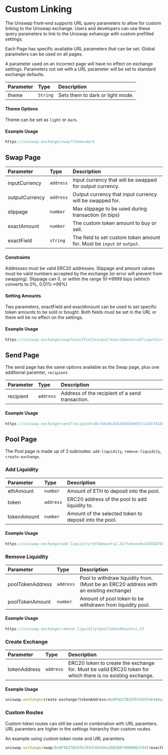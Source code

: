 # Custom Linking

The Uniswap front-end supports URL query parameters to allow for custom linking to the Uniswap exchange. Users and developers can use these query parameters to link to the Uniswap exhancge with custom prefilled settings.

Each Page has specific available URL parameters that can be set. Global parameters can be used on all pages.

A parameter used on an incorrect page will have no effect on exchange settings. Parameters not set with a URL parameter will be set to standard exchange defaults.


| Parameter | Type     | Description                      |
| :-------- | :------- | :------------------------------- |
| theme     | `String` | Sets them to dark or light mode. |

#### Theme Options

Theme can be set as `light` or `dark`.

#### Example Usage

```typescript
https://uniswap.exchange/swap?theme=dark
```


## Swap Page

| Parameter      | Type      | Description                                                            |
| :------------- | :-------- | :--------------------------------------------------------------------- |
| inputCurrency  | `address` | Input currency that will be swapped for output currency.               |
| outputCurrency | `address` | Output currency that input currency will be swapped for.               |
| slippage       | `number`  | Max slippage to be used during transaction (in bips)               |
| exactAmount    | `number`  | The custom token amount to buy or sell.                                |
| exactField     | `string`  | The field to set custom token amount for. Must be `input` or `output`. |

#### Constraints

Addresses must be valid ERC20 addresses. Slippage and amount values must be valid numbers accepted by the exchange (or error will prevent from swapping). Slippage can 0, or within the range 10->9999 bips (whhich converts to 0%, 0.01%->99%)

#### Setting Amounts

Two parameters, exactField and exactAmount can be used to set specific token amounts to be sold or bought. Both fields must be set in the URL or there will be no effect on the settings.

#### Example Usage

```typescript
https://uniswap.exchange/swap?exactField=input?exactAmount=10?inputCurrency=0x0F5D2fB29fb7d3CFeE444a200298f468908cC942
```

## Send Page

The send page has the same options available as the Swap page, plus one additional paramter, `recipient`.

| Parameter | Type      | Description                                     |
| :-------- | :-------- | :---------------------------------------------- |
| recipient | `address` | Address of the recipient of a send transaction. |

#### Example Usage

```typescript
https://uniswap.exchange/send?recipient=0x74Aa01d162E6dC6A657caC857418C403D48E2D77
```

## Pool Page

The Pool page is made up of 3 subroutes: `add-liquidity`, `remove-liquidity`, `create-exchange`.

### Add Liquidity

| Parameter   | Type      | Description                                            |
| :---------- | :-------- | :----------------------------------------------------- |
| ethAmount   | `number`  | Amount of ETH to deposit into the pool.                |
| token       | `address` | ERC20 address of the pool to add liquidity to.         |
| tokenAmount | `number`  | Amount of the selected token to deposit into the pool. |

#### Example Usage

```typescript
https://uniswap.exchange/add-liquidity?ethAmount=2.34?token=0x42456D7084eacF4083f1140d3229471bbA2949A8?tokenAmount=300
```

### Remove Liquidity

| Parameter       | Type      | Description                                                                           |
| :-------------- | :-------- | :------------------------------------------------------------------------------------ |
| poolTokenAddress       | `address` | Pool to withdraw liquidity from. (Must be an ERC20 address with an existing exchange) |
| poolTokenAmount | `number`  | Amount of pool token to be withdrawn from liquidity pool.                             |

#### Example Usage

```typescript
https://uniswap.exchange/remove-liquidity?poolTokenAmount=1.23
```

### Create Exchange

| Parameter    | Type      | Description                                                                                                |
| :----------- | :-------- | :--------------------------------------------------------------------------------------------------------- |
| tokenAddress | `address` | ERC20 token to create the exchange for. Must be valid ERC20 token for which there is no existing exchange. |

#### Example Usage

```typescript
uniswap.exchange/create-exchange?tokenAddress=0x0F5D2fB29fb7d3CFeE444a200298f468908cC942
```

### Custom Routes

Custom token routes can still be used in combination with URL paramters. URL paramters are higher in the settings hierarchy than custom routes.

An example using custom token route and URL paramters.

```typescript
uniswap.exchange/swap/0x0F5D2fB29fb7d3CFeE444a200298f468908cC942?exactField=input?exactAmount=10
```

